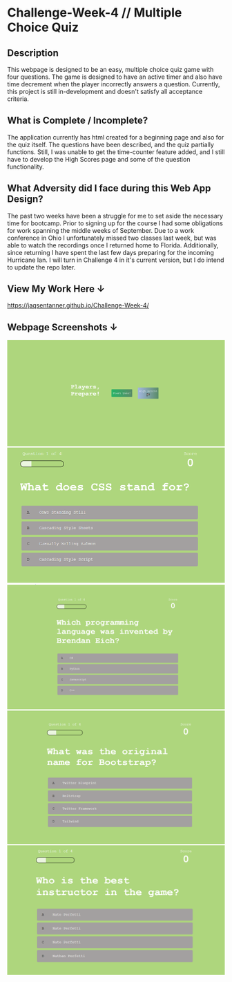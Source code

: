 # Challenge-Week-4 // Multiple Choice Quiz

## Description
This webpage is designed to be an easy, multiple choice quiz game with four questions. The game is designed to have an active timer and also have time decrement when the player incorrectly answers a question. Currently, this project is still in-development and doesn't satisfy all acceptance criteria. 


## What is Complete / Incomplete?
The application currently has html created for a beginning page and also for the quiz itself. The questions have been described, and the quiz partially functions. Still, I was unable to get the time-counter feature added, and I still have to develop the High Scores page and some of the question functionality. 

## What Adversity did I face during this Web App Design?
The past two weeks have been a struggle for me to set aside the necessary time for bootcamp. Prior to signing up for the course I had some obligations for work spanning the middle weeks of September. Due to a work conference in Ohio I unfortunately missed two classes last week, but was able to watch the recordings once I returned home to Florida. Additionally, since returning I have spent the last few days preparing for the incoming Hurricane Ian. I will turn in Challenge 4 in it's current version, but I do intend to update the repo later. 

## View My Work Here ↓

https://jaqsentanner.github.io/Challenge-Week-4/

## Webpage Screenshots ↓

![](assets/MainPage.PNG)
![](assets/q1.PNG)
![](assets/q2.PNG)
![](assets/q3.PNG)
![](assets/q4.PNG)

